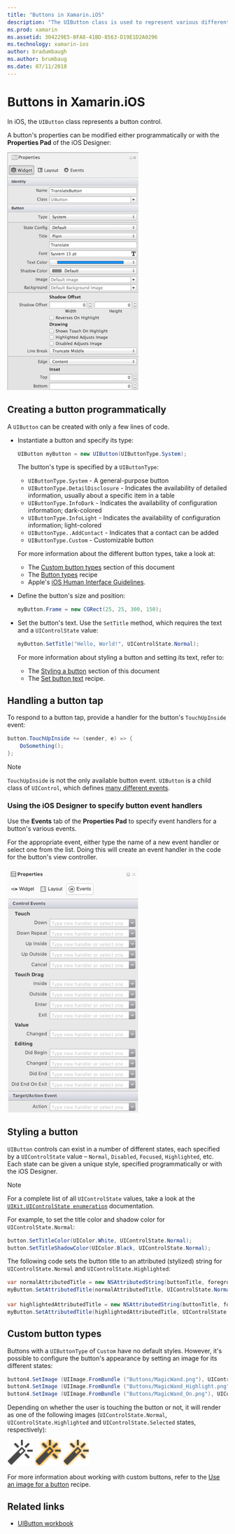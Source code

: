 ```yaml
---
title: "Buttons in Xamarin.iOS"
description: "The UIButton class is used to represent various different styles of button in iOS screens. This guide introduces the different options for working with buttons in iOS."
ms.prod: xamarin
ms.assetid: 304229E5-8FA8-41BD-8563-D19E1D2A0296
ms.technology: xamarin-ios
author: bradumbaugh
ms.author: brumbaug
ms.date: 07/11/2018
---
```


# Buttons in Xamarin.iOS

In iOS, the `UIButton` class represents a button control.

A button's properties can be modified either programmatically or with the
**Properties Pad** of the iOS Designer:

![The Properties Pad of the iOS Designer](buttons-images/properties.png "The Properties Pad of the iOS Designer")

## Creating a button programmatically

A `UIButton` can be created with only a few lines of code.

- Instantiate a button and specify its type:

  ```csharp
  UIButton myButton = new UIButton(UIButtonType.System);
  ```

  The button's type is specified by a `UIButtonType`:

  - `UIButtonType.System` - A general-purpose button
  - `UIButtonType.DetailDisclosure` - Indicates the availability of detailed information, usually about a specific item in a table
  - `UIButtonType.InfoDark` - Indicates the availability of configuration information; dark-colored
  - `UIButtonType.InfoLight` - Indicates the availability of configuration information; light-colored
  - `UIButtonType..AddContact` - Indicates that a contact can be added
  - `UIButtonType.Custom` - Customizable button

  For more information about the different button types, take a look at:
  
  - The [Custom button types](#custom-button-types) section of this document
  - The [Button types](https://github.com/xamarin/recipes/tree/master/Recipes/ios/standard_controls/buttons/create_different_types_of_buttons) 
    recipe
  - Apple's [iOS Human Interface Guidelines](https://developer.apple.com/design/human-interface-guidelines/ios/controls/buttons/).

- Define the button's size and position:

  ```csharp
  myButton.Frame = new CGRect(25, 25, 300, 150);
  ```

- Set the button's text. Use the `SetTitle` method, which requires the text
  and a `UIControlState` value:

  ```csharp
  myButton.SetTitle("Hello, World!", UIControlState.Normal);
  ```

  For more information about styling a button and setting its text, refer
  to:

  - The [Styling a button](#styling-a-button) section of this document
  - The [Set button text](https://github.com/xamarin/recipes/tree/master/Recipes/ios/standard_controls/buttons/set_button_text)
    recipe.

## Handling a button tap

To respond to a button tap, provide a handler for the button's
`TouchUpInside` event:

```csharp
button.TouchUpInside += (sender, e) => {
    DoSomething();
};
```

> [!NOTE]
> `TouchUpInside` is not the only available button event. `UIButton` is a
> child class of `UIControl`, which defines
> [many different events](https://developer.xamarin.com/api/type/UIKit.UIControlEvent/).

### Using the iOS Designer to specify button event handlers

Use the **Events** tab of the **Properties Pad** to specify event handlers
for a button's various events.

For the appropriate event, either type the name of a new event handler or
select one from the list. Doing this will create an event handler in
the code for the button's view controller.

![Events tab of the Properties Pad](buttons-images/image1.png "Events tab of the Properties Pad")

## Styling a button

`UIButton` controls can exist in a number of different states, each
specified by a `UIControlState` value – `Normal`, `Disabled`,
`Focused`, `Highlighted`, etc. Each state can be given a unique style,
specified programmatically or with the iOS Designer.

> [!NOTE]
> For a complete list of all `UIControlState` values, take a look at the
> [`UIKit.UIControlState enumeration`](https://developer.xamarin.com/api/type/UIKit.UIControlState/)
> documentation.

For example, to set the title color and shadow color for
`UIControlState.Normal`:

```csharp
button.SetTitleColor(UIColor.White, UIControlState.Normal);
button.SetTitleShadowColor(UIColor.Black, UIControlState.Normal);
```

The following code sets the button title to an attributed (stylized) string 
for `UIControlState.Normal` and `UIControlState.Highlighted`:

```csharp
var normalAttributedTitle = new NSAttributedString(buttonTitle, foregroundColor: UIColor.Blue, strikethroughStyle: NSUnderlineStyle.Single);
myButton.SetAttributedTitle(normalAttributedTitle, UIControlState.Normal);

var highlightedAttributedTitle = new NSAttributedString(buttonTitle, foregroundColor: UIColor.Green, strikethroughStyle: NSUnderlineStyle.Thick);
myButton.SetAttributedTitle(highlightedAttributedTitle, UIControlState.Highlighted);
```

## Custom button types

Buttons with a `UIButtonType` of `Custom` have no default styles. However,
it's possible to configure the button's appearance by setting an image for
its different states:

```csharp
button4.SetImage (UIImage.FromBundle ("Buttons/MagicWand.png"), UIControlState.Normal);
button4.SetImage (UIImage.FromBundle ("Buttons/MagicWand_Highlight.png"), UIControlState.Highlighted);
button4.SetImage (UIImage.FromBundle ("Buttons/MagicWand_On.png"), UIControlState.Selected);
```

Depending on whether the user is touching the button or not, it will
render as one of the following images (`UIControlState.Normal`,
`UIControlState.Highlighted` and `UIControlState.Selected` states,
respectively):

![UIControlState.Normal](buttons-images/image22.png "UIControlState.Normal")
![UIControlState.Highlighted](buttons-images/image23.png "UIControlState.Highlighted")
![UIControlState.Selected](buttons-images/image24.png "UIControlState.Selected")

For more information about working with custom buttons, refer to the
[Use an image for a button](https://github.com/xamarin/recipes/tree/master/Recipes/ios/standard_controls/buttons/use_an_image_for_a_button)
recipe.

## Related links

- [UIButton workbook](https://developer.xamarin.com/workbooks/ios/user-interface/UIbutton/uibutton.workbook)
